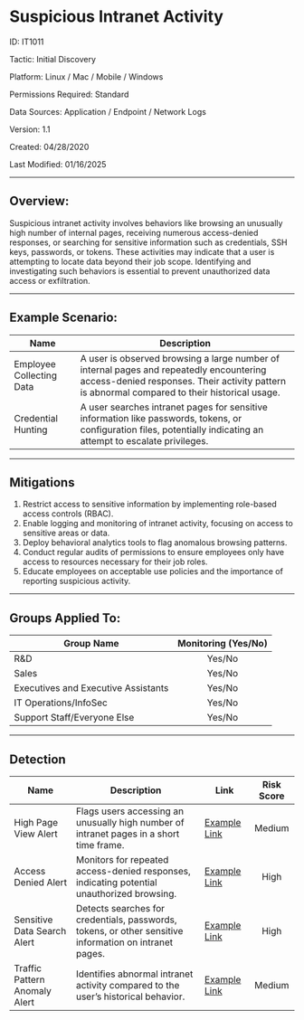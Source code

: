 # **Suspicious Intranet Activity**

ID: IT1011

Tactic: Initial Discovery

Platform: Linux / Mac / Mobile / Windows

Permissions Required: Standard

Data Sources: Application / Endpoint / Network Logs

Version: 1.1

Created: 04/28/2020

Last Modified: 01/16/2025

---

## **Overview:**

Suspicious intranet activity involves behaviors like browsing an unusually high number of internal pages, receiving numerous access-denied responses, or searching for sensitive information such as credentials, SSH keys, passwords, or tokens. These activities may indicate that a user is attempting to locate data beyond their job scope. Identifying and investigating such behaviors is essential to prevent unauthorized data access or exfiltration.

---

## **Example Scenario:**

| **Name**                   | **Description**                                                                                      |
|----------------------------|------------------------------------------------------------------------------------------------------|
| Employee Collecting Data   | A user is observed browsing a large number of internal pages and repeatedly encountering access-denied responses. Their activity pattern is abnormal compared to their historical usage. |
| Credential Hunting         | A user searches intranet pages for sensitive information like passwords, tokens, or configuration files, potentially indicating an attempt to escalate privileges. |

---

## **Mitigations**

1. Restrict access to sensitive information by implementing role-based access controls (RBAC).  
2. Enable logging and monitoring of intranet activity, focusing on access to sensitive areas or data.  
3. Deploy behavioral analytics tools to flag anomalous browsing patterns.  
4. Conduct regular audits of permissions to ensure employees only have access to resources necessary for their job roles.  
5. Educate employees on acceptable use policies and the importance of reporting suspicious activity.  

---

## **Groups Applied To:**

| **Group Name**                | **Monitoring (Yes/No)** |
|--------------------------------|:----------------------:|
| R&D                            | Yes/No               |
| Sales                          | Yes/No               |
| Executives and Executive Assistants | Yes/No         |
| IT Operations/InfoSec          | Yes/No               |
| Support Staff/Everyone Else    | Yes/No               |

---

## **Detection**

| **Name**                | **Description**                                                                                 | **Link**          | **Risk Score** |
|-------------------------|-------------------------------------------------------------------------------------------------|-------------------|:--------------:|
| High Page View Alert     | Flags users accessing an unusually high number of intranet pages in a short time frame.         | [Example Link](#) | Medium         |
| Access Denied Alert      | Monitors for repeated access-denied responses, indicating potential unauthorized browsing.       | [Example Link](#) | High           |
| Sensitive Data Search Alert | Detects searches for credentials, passwords, tokens, or other sensitive information on intranet pages. | [Example Link](#) | High           |
| Traffic Pattern Anomaly Alert | Identifies abnormal intranet activity compared to the user’s historical behavior.                 | [Example Link](#) | Medium         |
